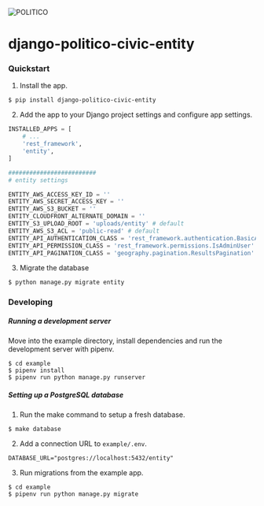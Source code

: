 ![POLITICO](https://rawgithub.com/The-Politico/src/master/images/logo/badge.png)

# django-politico-civic-entity

### Quickstart

1. Install the app.

  ```
  $ pip install django-politico-civic-entity
  ```

2. Add the app to your Django project settings and configure app settings.

  ```python
  INSTALLED_APPS = [
      # ...
      'rest_framework',
      'entity',
  ]

  #########################
  # entity settings

  ENTITY_AWS_ACCESS_KEY_ID = ''
  ENTITY_AWS_SECRET_ACCESS_KEY = ''
  ENTITY_AWS_S3_BUCKET = ''
  ENTITY_CLOUDFRONT_ALTERNATE_DOMAIN = ''
  ENTITY_S3_UPLOAD_ROOT = 'uploads/entity' # default
  ENTITY_AWS_S3_ACL = 'public-read' # default
  ENTITY_API_AUTHENTICATION_CLASS = 'rest_framework.authentication.BasicAuthentication' # default
  ENTITY_API_PERMISSION_CLASS = 'rest_framework.permissions.IsAdminUser' # default
  ENTITY_API_PAGINATION_CLASS = 'geography.pagination.ResultsPagination' # default

  ```

3. Migrate the database

  ```
  $ python manage.py migrate entity
  ```


### Developing

##### Running a development server

Move into the example directory, install dependencies and run the development server with pipenv.

  ```
  $ cd example
  $ pipenv install
  $ pipenv run python manage.py runserver
  ```

##### Setting up a PostgreSQL database

1. Run the make command to setup a fresh database.

  ```
  $ make database
  ```

2. Add a connection URL to `example/.env`.

  ```
  DATABASE_URL="postgres://localhost:5432/entity"
  ```

3. Run migrations from the example app.

  ```
  $ cd example
  $ pipenv run python manage.py migrate
  ```
